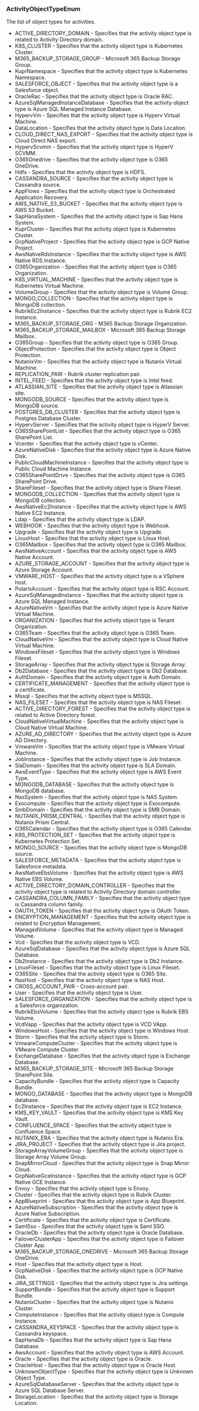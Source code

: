 ### ActivityObjectTypeEnum
The list of object types for activities.

- ACTIVE_DIRECTORY_DOMAIN - Specifies that the activity object type is related to Activity Directory domain.
- K8S_CLUSTER - Specifies that the activity object type is Kubernetes Cluster.
- M365_BACKUP_STORAGE_GROUP - Microsoft 365 Backup Storage Group.
- KuprNamespace - Specifies that the activity object type is Kubernetes Namespace.
- SALESFORCE_OBJECT - Specifies that the activity object type is a Salesforce object.
- OracleRac - Specifies that the activity object type is Oracle RAC.
- AzureSqlManagedInstanceDatabase - Specifies that the activity object type is Azure SQL Managed Instance Database.
- HypervVm - Specifies that the activity object type is Hyperv Virtual Machine.
- DataLocation - Specifies that the activity object type is Data Location.
- CLOUD_DIRECT_NAS_EXPORT - Specifies that the activity object type is Cloud Direct NAS export.
- HypervScvmm - Specifies that the activity object type is HyperV SCVMM.
- O365Onedrive - Specifies that the activity object type is O365 OneDrive.
- Hdfs - Specifies that the activity object type is HDFS.
- CASSANDRA_SOURCE - Specifies that the activity object type is Cassandra source.
- AppFlows - Specifies that the activity object type is Orchestrated Application Recovery.
- AWS_NATIVE_S3_BUCKET - Specifies that the activity object type is AWS S3 Bucket.
- SapHanaSystem - Specifies that the activity object type is Sap Hana System.
- KuprCluster - Specifies that the activity object type is Kubernetes Cluster.
- GcpNativeProject - Specifies that the activity object type is GCP Native Project.
- AwsNativeRdsInstance - Specifies that the activity object type is AWS Native RDS Instance.
- O365Organization - Specifies that the activity object type is O365 Organization.
- K8S_VIRTUAL_MACHINE - Specifies that the activity object type is Kubernetes Virtual Machine.
- VolumeGroup - Specifies that the activity object type is Volume Group.
- MONGO_COLLECTION - Specifies that the activity object type is MongoDB collection.
- RubrikEc2Instance - Specifies that the activity object type is Rubrik EC2 Instance.
- M365_BACKUP_STORAGE_ORG - M365 Backup Storage Organization.
- M365_BACKUP_STORAGE_MAILBOX - Microsoft 365 Backup Storage Mailbox.
- O365Group - Specifies that the activity object type is O365 Group.
- ObjectProtection - Specifies that the activity object type is Object Protection.
- NutanixVm - Specifies that the activity object type is Nutanix Virtual Machine.
- REPLICATION_PAIR - Rubrik cluster replication pair.
- INTEL_FEED - Specifies that the activity object type is Intel feed.
- ATLASSIAN_SITE - Specifies that the activity object type is Atlassian site.
- MONGODB_SOURCE - Specifies that the activity object type is MongoDB source.
- POSTGRES_DB_CLUSTER - Specifies that the activity object type is Postgres Database Cluster.
- HypervServer - Specifies that the activity object type is HyperV Server.
- O365SharePointList - Specifies that the activity object type is O365 SharePoint List.
- Vcenter - Specifies that the activity object type is vCenter.
- AzureNativeDisk - Specifies that the activity object type is Azure Native Disk.
- PublicCloudMachineInstance - Specifies that the activity object type is Public Cloud Machine Instance.
- O365SharePointDrive - Specifies that the activity object type is O365 SharePoint Drive.
- ShareFileset - Specifies that the activity object type is Share Fileset.
- MONGODB_COLLECTION - Specifies that the activity object type is MongoDB collection.
- AwsNativeEc2Instance - Specifies that the activity object type is AWS Native EC2 Instance.
- Ldap - Specifies that the activity object type is LDAP.
- WEBHOOK - Specifies that the activity object type is Webhook.
- Upgrade - Specifies that the activity object type is Upgrade.
- LinuxHost - Specifies that the activity object type is Linux Host.
- O365Mailbox - Specifies that the activity object type is O365 Mailbox.
- AwsNativeAccount - Specifies that the activity object type is AWS Native Account.
- AZURE_STORAGE_ACCOUNT - Specifies that the activity object type is Azure Storage Account.
- VMWARE_HOST - Specifies that the activity object type is a VSphere host.
- PolarisAccount - Specifies that the activity object type is RSC Account.
- AzureSqlManagedInstance - Specifies that the activity object type is Azure SQL Managed Instance.
- AzureNativeVm - Specifies that the activity object type is Azure Native Virtual Machine.
- ORGANIZATION - Specifies that the activity object type is Tenant Organization.
- O365Team - Specifies that the activity object type is O365 Team.
- CloudNativeVm - Specifies that the activity object type is Cloud Native Virtual Machine.
- WindowsFileset - Specifies that the activity object type is Windows Fileset.
- StorageArray - Specifies that the activity object type is Storage Array.
- Db2Database - Specifies that the activity object type is Db2 Database.
- AuthDomain - Specifies that the activity object type is Auth Domain.
- CERTIFICATE_MANAGEMENT - Specifies that the activity object type is a certificate.
- Mssql - Specifies that the activity object type is MSSQL.
- NAS_FILESET - Specifies that the activity object type is NAS Fileset.
- ACTIVE_DIRECTORY_FOREST - Specifies that the activity object type is related to Active Directory forest.
- CloudNativeVirtualMachine - Specifies that the activity object type is Cloud Native Virtual Machine.
- AZURE_AD_DIRECTORY - Specifies that the activity object type is Azure AD Directory.
- VmwareVm - Specifies that the activity object type is VMware Virtual Machine.
- JobInstance - Specifies that the activity object type is Job Instance.
- SlaDomain - Specifies that the activity object type is SLA Domain.
- AwsEventType - Specifies that the activity object type is AWS Event Type.
- MONGODB_DATABASE - Specifies that the activity object type is MongoDB database.
- NasSystem - Specifies that the activity object type is NAS System.
- Exocompute - Specifies that the activity object type is Exocompute.
- SmbDomain - Specifies that the activity object type is SMB Domain.
- NUTANIX_PRISM_CENTRAL - Specifies that the activity object type is Nutanix Prism Central.
- O365Calendar - Specifies that the activity object type is O365 Calendar.
- K8S_PROTECTION_SET - Specifies that the activity object type is Kubernetes Protection Set.
- MONGO_SOURCE - Specifies that the activity object type is MongoDB source.
- SALESFORCE_METADATA - Specifies that the activity object type is Salesforce metadata.
- AwsNativeEbsVolume - Specifies that the activity object type is AWS Native EBS Volume.
- ACTIVE_DIRECTORY_DOMAIN_CONTROLLER - Specifies that the activity object type is related to Activity Directory domain controller.
- CASSANDRA_COLUMN_FAMILY - Specifies that the activity object type is Cassandra column family.
- OAUTH_TOKEN - Specifies that the activity object type is OAuth Token.
- ENCRYPTION_MANAGEMENT - Specifies that the activity object type is related to Encryption Management.
- ManagedVolume - Specifies that the activity object type is Managed Volume.
- Vcd - Specifies that the activity object type is VCD.
- AzureSqlDatabase - Specifies that the activity object type is Azure SQL Database.
- Db2Instance - Specifies that the activity object type is Db2 Instance.
- LinuxFileset - Specifies that the activity object type is Linux Fileset.
- O365Site - Specifies that the activity object type is O365 Site.
- NasHost - Specifies that the activity object type is NAS Host.
- CROSS_ACCOUNT_PAIR - Cross-account pair.
- User - Specifies that the activity object type is User.
- SALESFORCE_ORGANIZATION - Specifies that the activity object type is a Salesforce organization.
- RubrikEbsVolume - Specifies that the activity object type is Rubrik EBS Volume.
- VcdVapp - Specifies that the activity object type is VCD VApp.
- WindowsHost - Specifies that the activity object type is Windows Host.
- Storm - Specifies that the activity object type is Storm.
- VmwareComputeCluster - Specifies that the activity object type is VMware Compute Cluster.
- ExchangeDatabase - Specifies that the activity object type is Exchange Database.
- M365_BACKUP_STORAGE_SITE - Microsoft 365 Backup Storage SharePoint Site.
- CapacityBundle - Specifies that the activity object type is Capacity Bundle.
- MONGO_DATABASE - Specifies that the activity object type is MongoDB database.
- Ec2Instance - Specifies that the activity object type is EC2 Instance.
- KMS_KEY_VAULT - Specifies that the activity object type is KMS Key Vault.
- CONFLUENCE_SPACE - Specifies that the activity object type is Confluence Space.
- NUTANIX_ERA - Specifies that the activity object type is Nutanix Era.
- JIRA_PROJECT - Specifies that the activity object type is Jira project.
- StorageArrayVolumeGroup - Specifies that the activity object type is Storage Array Volume Group.
- SnapMirrorCloud - Specifies that the activity object type is Snap Mirror Cloud.
- GcpNativeGceInstance - Specifies that the activity object type is GCP Native GCE Instance.
- Envoy - Specifies that the activity object type is Envoy.
- Cluster - Specifies that the activity object type is Rubrik Cluster.
- AppBlueprint - Specifies that the activity object type is App Blueprint.
- AzureNativeSubscription - Specifies that the activity object type is Azure Native Subscription.
- Certificate - Specifies that the activity object type is Certificate.
- SamlSso - Specifies that the activity object type is Saml SSO.
- OracleDb - Specifies that the activity object type is Oracle Database.
- FailoverClusterApp - Specifies that the activity object type is Failover Cluster App.
- M365_BACKUP_STORAGE_ONEDRIVE - Microsoft 365 Backup Storage OneDrive.
- Host - Specifies that the activity object type is Host.
- GcpNativeDisk - Specifies that the activity object type is GCP Native Disk.
- JIRA_SETTINGS - Specifies that the activity object type is Jira settings.
- SupportBundle - Specifies that the activity object type is Support Bundle.
- NutanixCluster - Specifies that the activity object type is Nutanix Cluster.
- ComputeInstance - Specifies that the activity object type is Compute Instance.
- CASSANDRA_KEYSPACE - Specifies that the activity object type is Cassandra keyspace.
- SapHanaDb - Specifies that the activity object type is Sap Hana Database.
- AwsAccount - Specifies that the activity object type is AWS Account.
- Oracle - Specifies that the activity object type is Oracle.
- OracleHost - Specifies that the activity object type is Oracle Host.
- UnknownObjectType - Specifies that the activity object type is Unknown Object Type.
- AzureSqlDatabaseServer - Specifies that the activity object type is Azure SQL Database Server.
- StorageLocation - Specifies that the activity object type is Storage Location.

